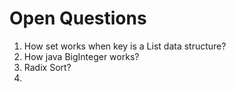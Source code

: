 # Open Questions

1. How set works when key is a List data structure?
2. How java BigInteger works?
3. Radix Sort?
4. 